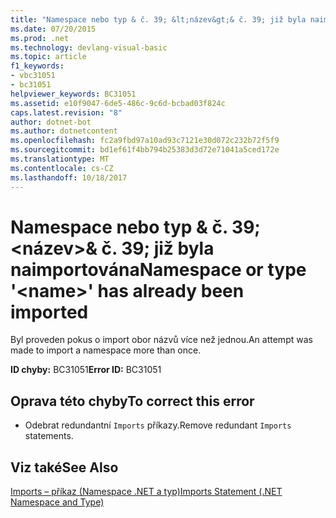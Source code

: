 ```yaml
---
title: "Namespace nebo typ & č. 39; &lt;název&gt;& č. 39; již byla naimportována"
ms.date: 07/20/2015
ms.prod: .net
ms.technology: devlang-visual-basic
ms.topic: article
f1_keywords:
- vbc31051
- bc31051
helpviewer_keywords: BC31051
ms.assetid: e10f9047-6de5-486c-9c6d-bcbad03f824c
caps.latest.revision: "8"
author: dotnet-bot
ms.author: dotnetcontent
ms.openlocfilehash: fc2a9fbd97a10ad93c7121e30d072c232b72f5f9
ms.sourcegitcommit: bd1ef61f4bb794b25383d3d72e71041a5ced172e
ms.translationtype: MT
ms.contentlocale: cs-CZ
ms.lasthandoff: 10/18/2017
---
```

# <a name="namespace-or-type-39ltnamegt39-has-already-been-imported"></a><span data-ttu-id="699b7-102">Namespace nebo typ & č. 39; &lt;název&gt;& č. 39; již byla naimportována</span><span class="sxs-lookup"><span data-stu-id="699b7-102">Namespace or type &#39;&lt;name&gt;&#39; has already been imported</span></span>
<span data-ttu-id="699b7-103">Byl proveden pokus o import obor názvů více než jednou.</span><span class="sxs-lookup"><span data-stu-id="699b7-103">An attempt was made to import a namespace more than once.</span></span>  
  
 <span data-ttu-id="699b7-104">**ID chyby:** BC31051</span><span class="sxs-lookup"><span data-stu-id="699b7-104">**Error ID:** BC31051</span></span>  
  
## <a name="to-correct-this-error"></a><span data-ttu-id="699b7-105">Oprava této chyby</span><span class="sxs-lookup"><span data-stu-id="699b7-105">To correct this error</span></span>  
  
-   <span data-ttu-id="699b7-106">Odebrat redundantní `Imports` příkazy.</span><span class="sxs-lookup"><span data-stu-id="699b7-106">Remove redundant `Imports` statements.</span></span>  
  
## <a name="see-also"></a><span data-ttu-id="699b7-107">Viz také</span><span class="sxs-lookup"><span data-stu-id="699b7-107">See Also</span></span>  
 [<span data-ttu-id="699b7-108">Imports – příkaz (Namespace .NET a typ)</span><span class="sxs-lookup"><span data-stu-id="699b7-108">Imports Statement (.NET Namespace and Type)</span></span>](../../visual-basic/language-reference/statements/imports-statement-net-namespace-and-type.md)
